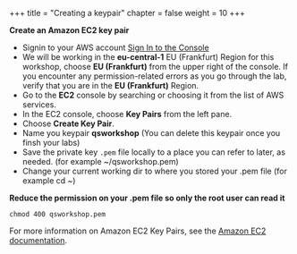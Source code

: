 +++
title = "Creating a keypair"
chapter = false
weight = 10
+++

**Create an Amazon EC2 key pair**

- Signin to your AWS account [Sign In to the Console](https://console.aws.amazon.com/)
- We will be working in the **eu-central-1** EU (Frankfurt) Region for this workshop, choose **EU (Frankfurt)** from the upper right of the console. If you encounter any permission-related errors as you go through the lab, verify that you are in the **EU (Frankfurt)** Region.
- Go to the **EC2** console by searching or choosing it from the list of AWS services.
- In the EC2 console, choose **Key Pairs** from the left pane.
- Choose **Create Key Pair**. 
- Name you keypair **qsworkshop** (You can delete this keypair once you finsh your labs)
- Save the private key `.pem` file locally to a place you can refer to later, as needed. (for example ~/qsworkshop.pem)
- Change your current working dir to where you stored your .pem file (for example cd ~)

**Reduce the permission on your .pem file so only the root user can read it**

    chmod 400 qsworkshop.pem

For more information on Amazon EC2 Key Pairs, see the [Amazon EC2 documentation](http://docs.aws.amazon.com/AWSEC2/latest/UserGuide/ec2-key-pairs.html).

